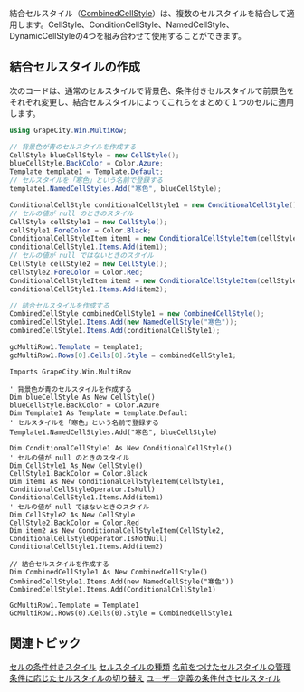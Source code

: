 結合セルスタイル（[CombinedCellStyle](gcdocsite__documentlink?toc-item-id=e3bc8cc9-cd20-48e7-aebf-0e9a75f99c5b)）は、複数のセルスタイルを結合して適用します。CellStyle、ConditionCellStyle、NamedCellStyle、DynamicCellStyleの4つを組み合わせて使用することができます。

## 結合セルスタイルの作成

次のコードは、通常のセルスタイルで背景色、条件付きセルスタイルで前景色をそれぞれ変更し、結合セルスタイルによってこれらをまとめて１つのセルに適用します。
```csharp
using GrapeCity.Win.MultiRow;

// 背景色が青のセルスタイルを作成する 
CellStyle blueCellStyle = new CellStyle();
blueCellStyle.BackColor = Color.Azure;
Template template1 = Template.Default;
// セルスタイルを「寒色」という名前で登録する 
template1.NamedCellStyles.Add("寒色", blueCellStyle);

ConditionalCellStyle conditionalCellStyle1 = new ConditionalCellStyle();
// セルの値が null のときのスタイル 
CellStyle cellStyle1 = new CellStyle();
cellStyle1.ForeColor = Color.Black;
ConditionalCellStyleItem item1 = new ConditionalCellStyleItem(cellStyle1, ConditionalCellStyleOperator.IsNull);
conditionalCellStyle1.Items.Add(item1);
// セルの値が null ではないときのスタイル 
CellStyle cellStyle2 = new CellStyle();
cellStyle2.ForeColor = Color.Red;
ConditionalCellStyleItem item2 = new ConditionalCellStyleItem(cellStyle2, ConditionalCellStyleOperator.IsNotNull);
conditionalCellStyle1.Items.Add(item2);

// 結合セルスタイルを作成する
CombinedCellStyle combinedCellStyle1 = new CombinedCellStyle();
combinedCellStyle1.Items.Add(new NamedCellStyle("寒色"));
combinedCellStyle1.Items.Add(conditionalCellStyle1);

gcMultiRow1.Template = template1;
gcMultiRow1.Rows[0].Cells[0].Style = combinedCellStyle1;
```

```vbnet
Imports GrapeCity.Win.MultiRow

' 背景色が青のセルスタイルを作成する 
Dim blueCellStyle As New CellStyle()
blueCellStyle.BackColor = Color.Azure
Dim Template1 As Template = template.Default
' セルスタイルを「寒色」という名前で登録する 
Template1.NamedCellStyles.Add("寒色", blueCellStyle)

Dim ConditionalCellStyle1 As New ConditionalCellStyle()
' セルの値が null のときのスタイル 
Dim CellStyle1 As New CellStyle()
CellStyle1.BackColor = Color.Black
Dim item1 As New ConditionalCellStyleItem(CellStyle1, ConditionalCellStyleOperator.IsNull)
ConditionalCellStyle1.Items.Add(item1)
' セルの値が null ではないときのスタイル 
Dim CellStyle2 As New CellStyle
CellStyle2.BackColor = Color.Red
Dim item2 As New ConditionalCellStyleItem(CellStyle2, ConditionalCellStyleOperator.IsNotNull)
ConditionalCellStyle1.Items.Add(item2)

// 結合セルスタイルを作成する
Dim CombinedCellStyle1 As New CombinedCellStyle()
CombinedCellStyle1.Items.Add(new NamedCellStyle("寒色"))
CombinedCellStyle1.Items.Add(ConditionalCellStyle1)

GcMultiRow1.Template = Template1
GcMultiRow1.Rows(0).Cells(0).Style = CombinedCellStyle1
```

## 関連トピック

[セルの条件付きスタイル](gcdocsite__documentlink?toc-item-id=744d998f-bf25-4852-904f-8708d6786740)
[セルスタイルの種類](gcdocsite__documentlink?toc-item-id=4f32e52a-46b9-48a0-a4cf-357408a49eb5)
[名前をつけたセルスタイルの管理](gcdocsite__documentlink?toc-item-id=50adce7c-d89a-41bf-9e30-ced239e961ff)
[条件に応じたセルスタイルの切り替え](gcdocsite__documentlink?toc-item-id=32f40f84-484f-47a3-8239-84305b04ee70)
[ユーザー定義の条件付きセルスタイル](gcdocsite__documentlink?toc-item-id=27e7cfce-bf30-4f42-a775-265ca5c09707)